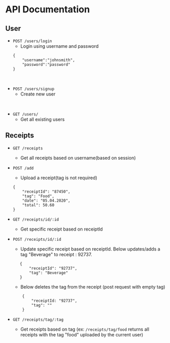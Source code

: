# API Documentation

## User
* `POST /users/login` <br/>
    * Login using username and password
    ```
    {
        "username":"johnsmith",
        "password":"password"
    }
    ```
<br/>

* `POST /users/signup` <br/>
    * Create new user
<br/>

* `GET /users/` <br/>
    * Get all existing users


## Receipts
* `GET /receipts` <br/>
    * Get all receipts based on username(based on session)

* `POST /add` <br>
    * Upload a receipt(tag is not required)
    ``` 
    {
        "receiptId": "87450",
        "tag": "Food",
        "date": "05.04.2020",
        "total": 50.60
    }
    ```

* `GET /receipts/id/:id` <br/>
    * Get specific receipt based on receiptId

* `POST /receipts/id/:id` <br/>
    * Update specific receipt based on receiptId. Below updates/adds a tag "Beverage" to receipt : 92737.
     ``` 
        {
            "receiptId": "92737",
            "tag": "Beverage"
        }
    ```
    * Below deletes the tag from the receipt (post request with empty tag)
    ```
        {
            "receiptId: "92737",
            "tag": ""
        }
    ```
* `GET /receipts/tag/:tag` <br/>
    * Get receipts based on tag (ex: `/receipts/tag/food` returns all receipts with the tag "food" uploaded by the current user)


